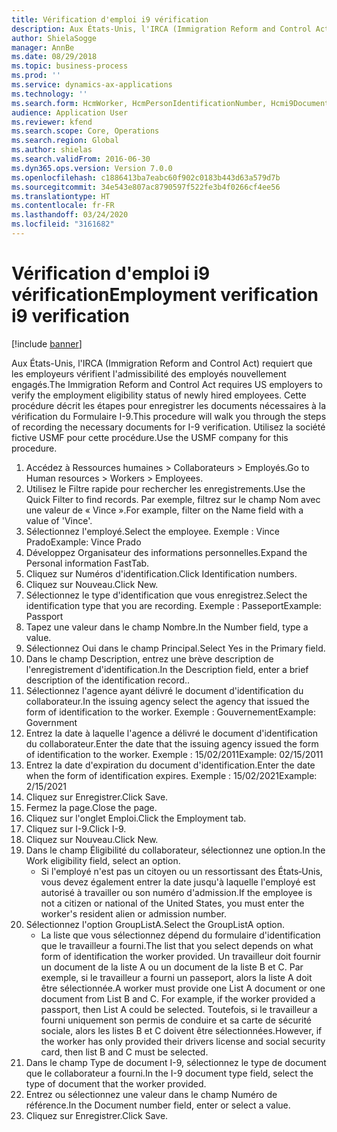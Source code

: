 ```yaml
---
title: Vérification d'emploi i9 vérification
description: Aux États-Unis, l'IRCA (Immigration Reform and Control Act) requiert que les employeurs vérifient l'admissibilité des employés nouvellement engagés.
author: ShielaSogge
manager: AnnBe
ms.date: 08/29/2018
ms.topic: business-process
ms.prod: ''
ms.service: dynamics-ax-applications
ms.technology: ''
ms.search.form: HcmWorker, HcmPersonIdentificationNumber, Hcmi9Document
audience: Application User
ms.reviewer: kfend
ms.search.scope: Core, Operations
ms.search.region: Global
ms.author: shielas
ms.search.validFrom: 2016-06-30
ms.dyn365.ops.version: Version 7.0.0
ms.openlocfilehash: c1886413ba7eabc60f902c0183b443d63a579d7b
ms.sourcegitcommit: 34e543e807ac8790597f522fe3b4f0266cf4ee56
ms.translationtype: HT
ms.contentlocale: fr-FR
ms.lasthandoff: 03/24/2020
ms.locfileid: "3161682"
---
```

# <a name="employment-verification-i9-verification"></a><span data-ttu-id="95c2b-103">Vérification d'emploi i9 vérification</span><span class="sxs-lookup"><span data-stu-id="95c2b-103">Employment verification i9 verification</span></span>

[!include [banner](../../../includes/banner.md)]

<span data-ttu-id="95c2b-104">Aux États-Unis, l'IRCA (Immigration Reform and Control Act) requiert que les employeurs vérifient l'admissibilité des employés nouvellement engagés.</span><span class="sxs-lookup"><span data-stu-id="95c2b-104">The Immigration Reform and Control Act requires US employers to verify the employment eligibility status of newly hired employees.</span></span> <span data-ttu-id="95c2b-105">Cette procédure décrit les étapes pour enregistrer les documents nécessaires à la vérification du Formulaire I-9.</span><span class="sxs-lookup"><span data-stu-id="95c2b-105">This procedure will walk you through the steps of recording the necessary documents for I-9 verification.</span></span> <span data-ttu-id="95c2b-106">Utilisez la société fictive USMF pour cette procédure.</span><span class="sxs-lookup"><span data-stu-id="95c2b-106">Use the USMF company for this procedure.</span></span>

1. <span data-ttu-id="95c2b-107">Accédez à Ressources humaines > Collaborateurs > Employés.</span><span class="sxs-lookup"><span data-stu-id="95c2b-107">Go to Human resources > Workers > Employees.</span></span>
2. <span data-ttu-id="95c2b-108">Utilisez le Filtre rapide pour rechercher les enregistrements.</span><span class="sxs-lookup"><span data-stu-id="95c2b-108">Use the Quick Filter to find records.</span></span> <span data-ttu-id="95c2b-109">Par exemple, filtrez sur le champ Nom avec une valeur de « Vince ».</span><span class="sxs-lookup"><span data-stu-id="95c2b-109">For example, filter on the Name field with a value of 'Vince'.</span></span>
3. <span data-ttu-id="95c2b-110">Sélectionnez l'employé.</span><span class="sxs-lookup"><span data-stu-id="95c2b-110">Select the employee.</span></span> <span data-ttu-id="95c2b-111">Exemple : Vince Prado</span><span class="sxs-lookup"><span data-stu-id="95c2b-111">Example: Vince Prado</span></span>
4. <span data-ttu-id="95c2b-112">Développez Organisateur des informations personnelles.</span><span class="sxs-lookup"><span data-stu-id="95c2b-112">Expand the Personal information FastTab.</span></span>
5. <span data-ttu-id="95c2b-113">Cliquez sur Numéros d'identification.</span><span class="sxs-lookup"><span data-stu-id="95c2b-113">Click Identification numbers.</span></span>
6. <span data-ttu-id="95c2b-114">Cliquez sur Nouveau.</span><span class="sxs-lookup"><span data-stu-id="95c2b-114">Click New.</span></span>
7. <span data-ttu-id="95c2b-115">Sélectionnez le type d'identification que vous enregistrez.</span><span class="sxs-lookup"><span data-stu-id="95c2b-115">Select the identification type that you are recording.</span></span> <span data-ttu-id="95c2b-116">Exemple : Passeport</span><span class="sxs-lookup"><span data-stu-id="95c2b-116">Example: Passport</span></span>
8. <span data-ttu-id="95c2b-117">Tapez une valeur dans le champ Nombre.</span><span class="sxs-lookup"><span data-stu-id="95c2b-117">In the Number field, type a value.</span></span>
9. <span data-ttu-id="95c2b-118">Sélectionnez Oui dans le champ Principal.</span><span class="sxs-lookup"><span data-stu-id="95c2b-118">Select Yes in the Primary field.</span></span>
10. <span data-ttu-id="95c2b-119">Dans le champ Description, entrez une brève description de l'enregistrement d'identification.</span><span class="sxs-lookup"><span data-stu-id="95c2b-119">In the Description field, enter a brief description of the identification record..</span></span>
11. <span data-ttu-id="95c2b-120">Sélectionnez l'agence ayant délivré le document d'identification du collaborateur.</span><span class="sxs-lookup"><span data-stu-id="95c2b-120">In the issuing agency select the agency that issued the form of identification to the worker.</span></span> <span data-ttu-id="95c2b-121">Exemple : Gouvernement</span><span class="sxs-lookup"><span data-stu-id="95c2b-121">Example: Government</span></span>
12. <span data-ttu-id="95c2b-122">Entrez la date à laquelle l'agence a délivré le document d'identification du collaborateur.</span><span class="sxs-lookup"><span data-stu-id="95c2b-122">Enter the date that the issuing agency issued the form of identification to the worker.</span></span> <span data-ttu-id="95c2b-123">Exemple : 15/02/2011</span><span class="sxs-lookup"><span data-stu-id="95c2b-123">Example: 02/15/2011</span></span>
13. <span data-ttu-id="95c2b-124">Entrez la date d'expiration du document d'identification.</span><span class="sxs-lookup"><span data-stu-id="95c2b-124">Enter the date when the form of identification expires.</span></span> <span data-ttu-id="95c2b-125">Exemple : 15/02/2021</span><span class="sxs-lookup"><span data-stu-id="95c2b-125">Example: 2/15/2021</span></span>
14. <span data-ttu-id="95c2b-126">Cliquez sur Enregistrer.</span><span class="sxs-lookup"><span data-stu-id="95c2b-126">Click Save.</span></span>
15. <span data-ttu-id="95c2b-127">Fermez la page.</span><span class="sxs-lookup"><span data-stu-id="95c2b-127">Close the page.</span></span>
16. <span data-ttu-id="95c2b-128">Cliquez sur l'onglet Emploi.</span><span class="sxs-lookup"><span data-stu-id="95c2b-128">Click the Employment tab.</span></span>
17. <span data-ttu-id="95c2b-129">Cliquez sur I-9.</span><span class="sxs-lookup"><span data-stu-id="95c2b-129">Click I-9.</span></span>
18. <span data-ttu-id="95c2b-130">Cliquez sur Nouveau.</span><span class="sxs-lookup"><span data-stu-id="95c2b-130">Click New.</span></span>
19. <span data-ttu-id="95c2b-131">Dans le champ Éligibilité du collaborateur, sélectionnez une option.</span><span class="sxs-lookup"><span data-stu-id="95c2b-131">In the Work eligibility field, select an option.</span></span>
    * <span data-ttu-id="95c2b-132">Si l'employé n'est pas un citoyen ou un ressortissant des États‑Unis, vous devez également entrer la date jusqu'à laquelle l'employé est autorisé à travailler ou son numéro d'admission.</span><span class="sxs-lookup"><span data-stu-id="95c2b-132">If the employee is not a citizen or national of the United States, you must enter the worker's resident alien or admission number.</span></span>  
20. <span data-ttu-id="95c2b-133">Sélectionnez l'option GroupListA.</span><span class="sxs-lookup"><span data-stu-id="95c2b-133">Select the GroupListA option.</span></span>
    * <span data-ttu-id="95c2b-134">La liste que vous sélectionnez dépend du formulaire d'identification que le travailleur a fourni.</span><span class="sxs-lookup"><span data-stu-id="95c2b-134">The list that you select depends on what form of identification the worker provided.</span></span> <span data-ttu-id="95c2b-135">Un travailleur doit fournir un document de la liste A ou un document de la liste B et C. Par exemple, si le travailleur a fourni un passeport, alors la liste A doit être sélectionnée.</span><span class="sxs-lookup"><span data-stu-id="95c2b-135">A worker must provide one List A document or one document from List B and C. For example, if the worker provided a passport, then List A could be selected.</span></span> <span data-ttu-id="95c2b-136">Toutefois, si le travailleur a fourni uniquement son permis de conduire et sa carte de sécurité sociale, alors les listes B et C doivent être sélectionnées.</span><span class="sxs-lookup"><span data-stu-id="95c2b-136">However, if the worker has only provided their drivers license and social security card, then list B and C must be selected.</span></span>  
21. <span data-ttu-id="95c2b-137">Dans le champ Type de document I-9, sélectionnez le type de document que le collaborateur a fourni.</span><span class="sxs-lookup"><span data-stu-id="95c2b-137">In the I-9 document type field, select the type of document that the worker provided.</span></span>
22. <span data-ttu-id="95c2b-138">Entrez ou sélectionnez une valeur dans le champ Numéro de référence.</span><span class="sxs-lookup"><span data-stu-id="95c2b-138">In the Document number field, enter or select a value.</span></span>
23. <span data-ttu-id="95c2b-139">Cliquez sur Enregistrer.</span><span class="sxs-lookup"><span data-stu-id="95c2b-139">Click Save.</span></span>

